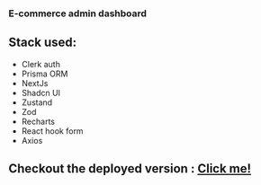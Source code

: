 ### E-commerce admin dashboard

## Stack used: 
  - Clerk auth
  - Prisma ORM
  - NextJs
  - Shadcn UI
  - Zustand
  - Zod
  - Recharts
  - React hook form
  - Axios
## Checkout the deployed version : [Click me!](https://ecommerce-admin-2-psi.vercel.app/79772f38-d4c9-4b11-9625-e6eee0f762bb)
